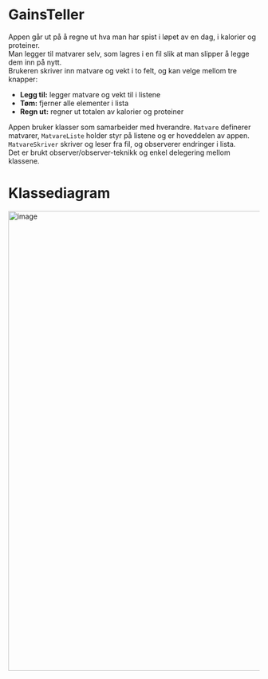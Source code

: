 # GainsTeller

Appen går ut på å regne ut hva man har spist i løpet av en dag, i kalorier og proteiner.  
Man legger til matvarer selv, som lagres i en fil slik at man slipper å legge dem inn på nytt.  
Brukeren skriver inn matvare og vekt i to felt, og kan velge mellom tre knapper:

- **Legg til:** legger matvare og vekt til i listene  
- **Tøm:** fjerner alle elementer i lista  
- **Regn ut:** regner ut totalen av kalorier og proteiner

Appen bruker klasser som samarbeider med hverandre. `Matvare` definerer matvarer, `MatvareListe` holder styr på listene og er hoveddelen av appen.  
`MatvareSkriver` skriver og leser fra fil, og observerer endringer i lista.  
Det er brukt observer/observer-teknikk og enkel delegering mellom klassene.

# Klassediagram

<img width="604" height="922" alt="image" src="https://github.com/user-attachments/assets/7a720523-187c-40ed-8dde-118487c5c744" />

